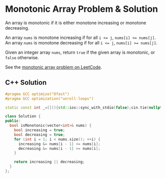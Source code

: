 # Monotonic Array Problem & Solution

An array is monotonic if it is either monotone increasing or monotone decreasing.

An array `nums` is monotone increasing if for all `i <= j`, `nums[i] <= nums[j]`.
An array `nums` is monotone decreasing if for all `i <= j`, `nums[i] >= nums[j]`.

Given an integer array `nums`, return `true` if the given array is monotonic, or `false` otherwise.

See the [monotonic array problem on LeetCode](https://leetcode.com/problems/monotonic-array).

## C++ Solution

```cpp
#pragma GCC optimize("Ofast")
#pragma GCC optimization("unroll-loops")

static const int _=[](){std::ios::sync_with_stdio(false);cin.tie(nullptr);cout.tie(nullptr);return 0;}();

class Solution {
public:
  bool isMonotonic(vector<int>& nums) {
    bool increasing = true;
    bool decreasing = true;
    for (int i = 1; i < nums.size(); ++i) {
      increasing &= nums[i - 1] <= nums[i];
      decreasing &= nums[i - 1] >= nums[i];
    }

    return increasing || decreasing;
  }
};
```
